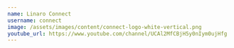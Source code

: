 ```yaml
---
name: Linaro Connect
username: connect
image: /assets/images/content/connect-logo-white-vertical.png
youtube_url: https://www.youtube.com/channel/UCAl2MfCBjH5y0nIym0ujHfg
---
```

